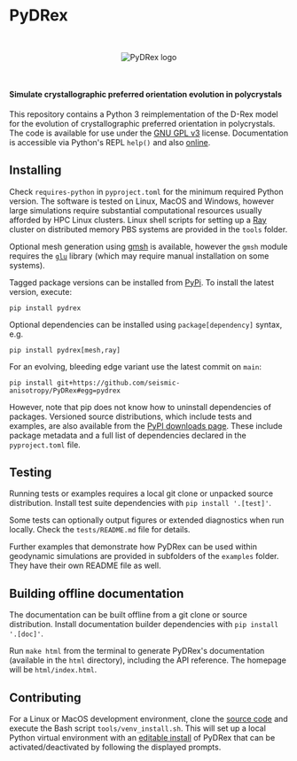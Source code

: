 # PyDRex

<p align="center" style="margin:50px;">
    <img alt="PyDRex logo" src="https://raw.githubusercontent.com/seismic-anisotropy/PyDRex/main/docs/assets/logo256.png">
</p>

#### Simulate crystallographic preferred orientation evolution in polycrystals

This repository contains a Python 3 reimplementation of the D-Rex model
for the evolution of crystallographic preferred orientation in polycrystals.
The code is available for use under the [GNU GPL v3](https://www.gnu.org/licenses/gpl-3.0.en.html) license.
Documentation is accessible via Python's REPL `help()` and also [online](https://seismic-anisotropy.github.io/PyDRex/).

## Installing

Check `requires-python` in `pyproject.toml` for the minimum required Python
version. The software is tested on Linux, MacOS and Windows, however large
simulations require substantial computational resources usually afforded by HPC
Linux clusters. Linux shell scripts for setting up a [Ray](https://www.ray.io/) cluster
on distributed memory PBS systems are provided in the `tools` folder.

Optional mesh generation using [gmsh](https://pypi.org/project/gmsh/) is available,
however the `gmsh` module requires the [`glu`](https://gitlab.freedesktop.org/mesa/glu) library
(which may require manual installation on some systems).

Tagged package versions can be installed from [PyPi](https://pypi.org/project/pydrex/).
To install the latest version, execute:

    pip install pydrex

Optional dependencies can be installed using `package[dependency]` syntax, e.g.

    pip install pydrex[mesh,ray]

For an evolving, bleeding edge variant use the latest commit on `main`:

    pip install git+https://github.com/seismic-anisotropy/PyDRex#egg=pydrex

However, note that pip does not know how to uninstall dependencies of packages.
Versioned source distributions, which include tests and examples, are also
available from the [PyPI downloads page](https://pypi.org/project/pydrex/#files).
These include package metadata and a full list of dependencies
declared in the `pyproject.toml` file.

## Testing

Running tests or examples requires a local git clone or unpacked source distribution.
Install test suite dependencies with `pip install '.[test]'`.

Some tests can optionally output figures or extended diagnostics when run locally.
Check the `tests/README.md` file for details.

Further examples that demonstrate how PyDRex can be used within geodynamic
simulations are provided in subfolders of the `examples` folder.
They have their own README file as well.

## Building offline documentation

The documentation can be built offline from a git clone or source distribution.
Install documentation builder dependencies with `pip install '.[doc]'`.

Run `make html` from the terminal to generate PyDRex's documentation
(available in the `html` directory), including the API reference.
The homepage will be `html/index.html`.

## Contributing

For a Linux or MacOS development environment, clone the [source code](https://github.com/seismic-anisotropy/PyDRex)
and execute the Bash script `tools/venv_install.sh`.
This will set up a local Python virtual environment with an [editable install](https://setuptools.pypa.io/en/latest/userguide/development_mode.html)
of PyDRex that can be activated/deactivated by following the displayed prompts.
